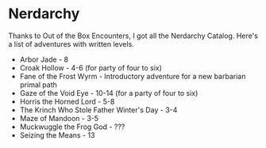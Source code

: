 # Nerdarchy

Thanks to Out of the Box Encounters, I got all the Nerdarchy Catalog.
Here's a list of adventures with written levels.

* Arbor Jade - 8
* Croak Hollow - 4-6 (for party of four to six)
* Fane of the Frost Wyrm - Introductory adventure for a new barbarian primal path
* Gaze of the Void Eye - 10-14 (for a party of four to six)
* Horris the Horned Lord - 5-8
* The Krinch Who Stole Father Winter's Day - 3-4
* Maze of Mandoon - 3-5
* Muckwuggle the Frog God - ???
* Seizing the Means - 13


